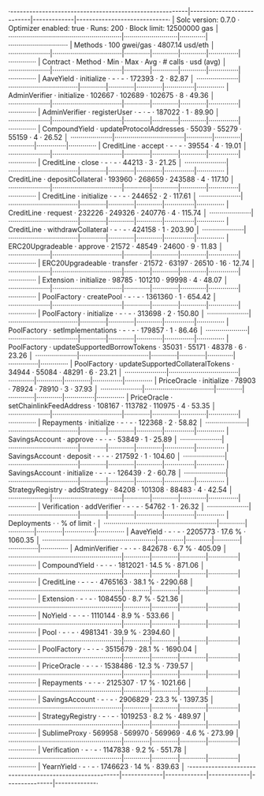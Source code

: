 ·--------------------------------------------------------|---------------------------|-------------|-----------------------------·
|                  Solc version: 0.7.0                   ·  Optimizer enabled: true  ·  Runs: 200  ·  Block limit: 12500000 gas  │
·························································|···························|·············|······························
|  Methods                                               ·              100 gwei/gas               ·       4807.14 usd/eth       │
·····················|···································|·············|·············|·············|···············|··············
|  Contract          ·  Method                           ·  Min        ·  Max        ·  Avg        ·  # calls      ·  usd (avg)  │
·····················|···································|·············|·············|·············|···············|··············
|  AaveYield         ·  initialize                       ·          -  ·          -  ·     172393  ·            2  ·      82.87  │
·····················|···································|·············|·············|·············|···············|··············
|  AdminVerifier     ·  initialize                       ·     102667  ·     102689  ·     102675  ·            8  ·      49.36  │
·····················|···································|·············|·············|·············|···············|··············
|  AdminVerifier     ·  registerUser                     ·          -  ·          -  ·     187022  ·            1  ·      89.90  │
·····················|···································|·············|·············|·············|···············|··············
|  CompoundYield     ·  updateProtocolAddresses          ·      55039  ·      55279  ·      55159  ·            4  ·      26.52  │
·····················|···································|·············|·············|·············|···············|··············
|  CreditLine        ·  accept                           ·          -  ·          -  ·      39554  ·            4  ·      19.01  │
·····················|···································|·············|·············|·············|···············|··············
|  CreditLine        ·  close                            ·          -  ·          -  ·      44213  ·            3  ·      21.25  │
·····················|···································|·············|·············|·············|···············|··············
|  CreditLine        ·  depositCollateral                ·     193960  ·     268659  ·     243588  ·            4  ·     117.10  │
·····················|···································|·············|·············|·············|···············|··············
|  CreditLine        ·  initialize                       ·          -  ·          -  ·     244652  ·            2  ·     117.61  │
·····················|···································|·············|·············|·············|···············|··············
|  CreditLine        ·  request                          ·     232226  ·     249326  ·     240776  ·            4  ·     115.74  │
·····················|···································|·············|·············|·············|···············|··············
|  CreditLine        ·  withdrawCollateral               ·          -  ·          -  ·     424158  ·            1  ·     203.90  │
·····················|···································|·············|·············|·············|···············|··············
|  ERC20Upgradeable  ·  approve                          ·      21572  ·      48549  ·      24600  ·            9  ·      11.83  │
·····················|···································|·············|·············|·············|···············|··············
|  ERC20Upgradeable  ·  transfer                         ·      21572  ·      63197  ·      26510  ·           16  ·      12.74  │
·····················|···································|·············|·············|·············|···············|··············
|  Extension         ·  initialize                       ·      98785  ·     101210  ·      99998  ·            4  ·      48.07  │
·····················|···································|·············|·············|·············|···············|··············
|  PoolFactory       ·  createPool                       ·          -  ·          -  ·    1361360  ·            1  ·     654.42  │
·····················|···································|·············|·············|·············|···············|··············
|  PoolFactory       ·  initialize                       ·          -  ·          -  ·     313698  ·            2  ·     150.80  │
·····················|···································|·············|·············|·············|···············|··············
|  PoolFactory       ·  setImplementations               ·          -  ·          -  ·     179857  ·            1  ·      86.46  │
·····················|···································|·············|·············|·············|···············|··············
|  PoolFactory       ·  updateSupportedBorrowTokens      ·      35031  ·      55171  ·      48378  ·            6  ·      23.26  │
·····················|···································|·············|·············|·············|···············|··············
|  PoolFactory       ·  updateSupportedCollateralTokens  ·      34944  ·      55084  ·      48291  ·            6  ·      23.21  │
·····················|···································|·············|·············|·············|···············|··············
|  PriceOracle       ·  initialize                       ·      78903  ·      78924  ·      78910  ·            3  ·      37.93  │
·····················|···································|·············|·············|·············|···············|··············
|  PriceOracle       ·  setChainlinkFeedAddress          ·     108167  ·     113782  ·     110975  ·            4  ·      53.35  │
·····················|···································|·············|·············|·············|···············|··············
|  Repayments        ·  initialize                       ·          -  ·          -  ·     122368  ·            2  ·      58.82  │
·····················|···································|·············|·············|·············|···············|··············
|  SavingsAccount    ·  approve                          ·          -  ·          -  ·      53849  ·            1  ·      25.89  │
·····················|···································|·············|·············|·············|···············|··············
|  SavingsAccount    ·  deposit                          ·          -  ·          -  ·     217592  ·            1  ·     104.60  │
·····················|···································|·············|·············|·············|···············|··············
|  SavingsAccount    ·  initialize                       ·          -  ·          -  ·     126439  ·            2  ·      60.78  │
·····················|···································|·············|·············|·············|···············|··············
|  StrategyRegistry  ·  addStrategy                      ·      84208  ·     101308  ·      88483  ·            4  ·      42.54  │
·····················|···································|·············|·············|·············|···············|··············
|  Verification      ·  addVerifier                      ·          -  ·          -  ·      54762  ·            1  ·      26.32  │
·····················|···································|·············|·············|·············|···············|··············
|  Deployments                                           ·                                         ·  % of limit   ·             │
·························································|·············|·············|·············|···············|··············
|  AaveYield                                             ·          -  ·          -  ·    2205773  ·       17.6 %  ·    1060.35  │
·························································|·············|·············|·············|···············|··············
|  AdminVerifier                                         ·          -  ·          -  ·     842678  ·        6.7 %  ·     405.09  │
·························································|·············|·············|·············|···············|··············
|  CompoundYield                                         ·          -  ·          -  ·    1812021  ·       14.5 %  ·     871.06  │
·························································|·············|·············|·············|···············|··············
|  CreditLine                                            ·          -  ·          -  ·    4765163  ·       38.1 %  ·    2290.68  │
·························································|·············|·············|·············|···············|··············
|  Extension                                             ·          -  ·          -  ·    1084550  ·        8.7 %  ·     521.36  │
·························································|·············|·············|·············|···············|··············
|  NoYield                                               ·          -  ·          -  ·    1110144  ·        8.9 %  ·     533.66  │
·························································|·············|·············|·············|···············|··············
|  Pool                                                  ·          -  ·          -  ·    4981341  ·       39.9 %  ·    2394.60  │
·························································|·············|·············|·············|···············|··············
|  PoolFactory                                           ·          -  ·          -  ·    3515679  ·       28.1 %  ·    1690.04  │
·························································|·············|·············|·············|···············|··············
|  PriceOracle                                           ·          -  ·          -  ·    1538486  ·       12.3 %  ·     739.57  │
·························································|·············|·············|·············|···············|··············
|  Repayments                                            ·          -  ·          -  ·    2125307  ·         17 %  ·    1021.66  │
·························································|·············|·············|·············|···············|··············
|  SavingsAccount                                        ·          -  ·          -  ·    2906829  ·       23.3 %  ·    1397.35  │
·························································|·············|·············|·············|···············|··············
|  StrategyRegistry                                      ·          -  ·          -  ·    1019253  ·        8.2 %  ·     489.97  │
·························································|·············|·············|·············|···············|··············
|  SublimeProxy                                          ·     569958  ·     569970  ·     569969  ·        4.6 %  ·     273.99  │
·························································|·············|·············|·············|···············|··············
|  Verification                                          ·          -  ·          -  ·    1147838  ·        9.2 %  ·     551.78  │
·························································|·············|·············|·············|···············|··············
|  YearnYield                                            ·          -  ·          -  ·    1746623  ·         14 %  ·     839.63  │
·--------------------------------------------------------|-------------|-------------|-------------|---------------|-------------·